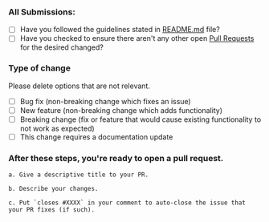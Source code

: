 ### All Submissions:

- [ ] Have you followed the guidelines stated in [README.md](https://github.com/akshat-OwO/syllabusx-client#readme) file?
- [ ] Have you checked to ensure there aren't any other open [Pull Requests](https://github.com/akshat-OwO/syllabusx-client/pulls) for the desired changed?

<!-- You can erase any parts of this template not applicable to your Pull Request. -->

### Type of change

Please delete options that are not relevant.

- [ ] Bug fix (non-breaking change which fixes an issue)
- [ ] New feature (non-breaking change which adds functionality)
- [ ] Breaking change (fix or feature that would cause existing functionality to not work as expected)
- [ ] This change requires a documentation update

### **After** these steps, you're ready to open a pull request.

    a. Give a descriptive title to your PR.

    b. Describe your changes.

    c. Put `closes #XXXX` in your comment to auto-close the issue that your PR fixes (if such).
